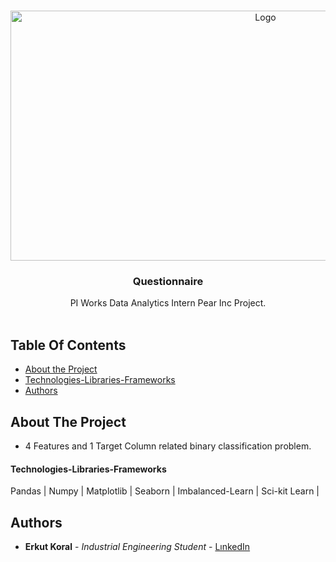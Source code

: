 <br/>
<p align="center">
  <a href="https://github.com/erkutkoral/PIWORKS_PearInc_Project">
    <img src="https://piworks.net/assets/imgs/Site/piworks-share.png" alt="Logo" width="800" height="400">
  </a>

  <h3 align="center">Questionnaire</h3>

  <p align="center">
    PI Works Data Analytics Intern Pear Inc Project.
    <br/>
    <br/>


## Table Of Contents

* [About the Project](#about-the-project)
* [Technologies-Libraries-Frameworks](#technologies-libraries-frameworks)
* [Authors](#authors)

## About The Project
* 4 Features and 1 Target Column related binary classification problem.
#### Technologies-Libraries-Frameworks
Pandas | Numpy | Matplotlib | Seaborn | Imbalanced-Learn | Sci-kit Learn | 

## Authors

* **Erkut Koral** - *Industrial Engineering Student* - [LınkedIn](https://www.linkedin.com/in/erkutkoral/)

